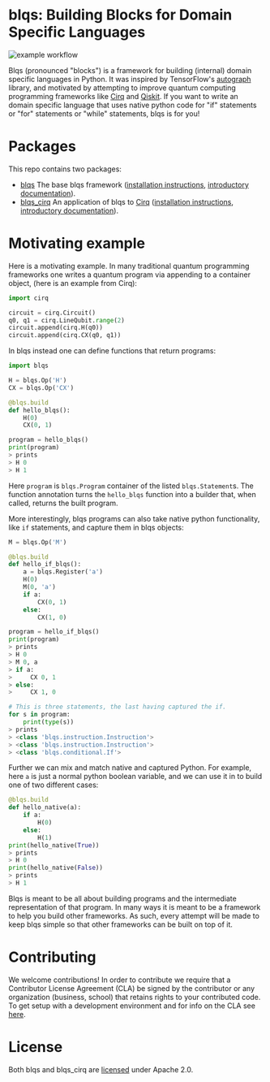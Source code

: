 # blqs: Building Blocks for Domain Specific Languages

![example workflow](https://github.com/ionq/blqs/actions/workflows/blqs-ci.yml/badge.svg)

Blqs (pronounced "blocks") is a framework for building (internal) domain specific languages
in Python. It was inspired by TensorFlow's
[autograph](https://blog.tensorflow.org/2018/07/autograph-converts-python-into-tensorflow-graphs.html)
library, and motivated by attempting to improve quantum computing programming frameworks like
[Cirq](https://quantumai.google/cirq) and [Qiskit](https://qiskit.org).  If you want to write an
domain specific language that uses native python code for "if" statements or "for" statements or
"while" statements, blqs is for you!

# Packages

This repo contains two packages:

* [blqs](blqs) The base blqs framework ([installation instructions](blqs/README.md#installation), 
[introductory documentation](blqs/docs/intro.md)).
* [blqs_cirq](blqs_cirq) An application of blqs to [Cirq](https://quantumai.google/cirq)
([installation instructions](blqs_cirq/README.md#installation), 
[introductory documentation](blqs_cirq/docs/intro.md)).
  
# Motivating example

Here is a motivating example.  In many traditional quantum programming frameworks one writes
a quantum program via appending to a container object, (here is an example from Cirq):
```python
import cirq

circuit = cirq.Circuit()
q0, q1 = cirq.LineQubit.range(2)
circuit.append(cirq.H(q0))
circuit.append(cirq.CX(q0, q1))
```
In blqs instead one can define functions that return programs:
```python
import blqs

H = blqs.Op('H')
CX = blqs.Op('CX')

@blqs.build
def hello_blqs():
    H(0)
    CX(0, 1)

program = hello_blqs()
print(program)
> prints
> H 0
> H 1
```
Here `program` is `blqs.Program` container of the listed `blqs.Statement`s. The
function annotation turns the `hello_blqs` function into a builder that,
 when called, returns the built program.

More interestingly, blqs programs can also take native python functionality,
like `if` statements, and capture them in blqs objects:
```python
M = blqs.Op('M')

@blqs.build
def hello_if_blqs():
    a = blqs.Register('a')
    H(0)
    M(0, 'a')
    if a:
        CX(0, 1)
    else:
        CX(1, 0)

program = hello_if_blqs()
print(program)
> prints
> H 0
> M 0, a
> if a:
>     CX 0, 1
> else:
>     CX 1, 0

# This is three statements, the last having captured the if.
for s in program:
    print(type(s))
> prints
> <class 'blqs.instruction.Instruction'>
> <class 'blqs.instruction.Instruction'>
> <class 'blqs.conditional.If'>
```

Further we can mix and match native and captured Python. For example,
here `a` is just a normal python boolean variable, and we
can use it in to build one of two different cases:
```python
@blqs.build
def hello_native(a):
    if a:
        H(0)
    else:
        H(1)
print(hello_native(True))
> prints
> H 0
print(hello_native(False))
> prints
> H 1
```

Blqs is meant to be all about building programs and the intermediate representation
of that program.  In many ways it is meant to be a framework to help you build other
frameworks.  As such, every attempt will be made to keep blqs simple so that other
frameworks can be built on top of it.

# Contributing

We welcome contributions! In order to contribute we require that a Contributor
License Agreement (CLA) be signed by the contributor or any organization
(business, school) that retains rights to your contributed code. To get
setup with a development environment and for info on the CLA see [here](ci/dev.md).

# License

Both blqs and blqs_cirq are [licensed](LICENSE) under Apache 2.0.
